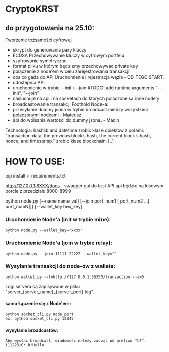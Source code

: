 # CryptoKRST
## do przygotowania na 25.10:
Tworzenie tożsamości cyfrowej 
- skrypt do generowania pary kluczy
- ECDSA
Przechowywanie kluczy w cyfrowym portfelu
- szyfrowanie symetryczne
- format pliku w którym będziemy przechowywac private key
- połączenie z node'em w celu zarejestrowania transakcji
- cos co gada do API
Uruchomienie i rejestracja węzła - OD TEGO START.
- udostepnia API
- uruchomienie w trybie --init i --join                         #TODO: add runtime arguments "--init", "--join"
- nasluchuje na api i na socketach do ktorych polaczone sa inne node'y
- broadcastowanie transakcji
Foothold Node-a:
- przesyłanie dummy jsona w trybie broadcast miedzy wszystkimi polaczonymi nodeami - Mateusz
- api do wpisania wartości do dummy jsona. - Macin


Technologia:
hashlib and datetime 
zrobic klase obiektow z polami: "transaction data, the previous block’s hash, the current block’s hash, nonce, and timestamp."
zrobic klase blockchain: [..]

# HOW TO USE:
pip install -r requirements.txt

http://127.0.0.1:8XXX/docs - swagger gui do test API api będzie na losowym porcie z przedziału 8000-8999

python node.py [--name name_val] [--join port_num1 [ port_num2 ...[ port_numN]]] [--wallet_key hex_key]

### Uruchomienie Node'a (init w trybie mine):
    python node.py --wallet_key="xxxx"

### Uruchomienie Node'a (join w trybie relay):
    python node.py --join 11111 22222 --wallet_key=""

### Wysyłanie transakcji do node-ów z walleta:
    python wallet.py --t=http://127.0.0.1:55355/transaction --a=5

Logi servera są zapisywane w pliku  "server_{server_name}_{server_port}.log".

#### samo Łączenie się z Node'em:
    python socket_cli.py node_port
    ex: python socket_cli.py 12345
#### wysyłanie broadcastów:
    Aby wysłać broadcast, wiadomość należy zacząć od prefixu "b!":
    (11223)C: b!Hello
